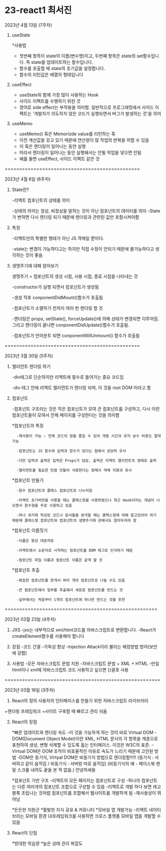 23-react1 최서진
===========

2023년 4월 13일 (7주차)

1. useState
  
   *사용법
     
      - 첫번째 항목이 state의 이름(변수명)이고, 두번째 항목은 state의 set함수입니다. 즉 state를 업데이트하는 함수입니다.
      - 함수를 호출할 때 state의 초기값을 설정합니다.
      - 함수의 리턴값은 배열의 형태입니다

2. useEffect
   
   - useState와 함께 가장 많이 사용하는 Hook
   - 사이드 이펙트를 수행하기 위한 것 
   - 영어로 side effect는 부작용을 의미함. 일반적으로 프로그래밍에서 사이드 이펙트는 '개발자가 의도하지 않은 코드가 실행되면서 버그가 발생하는 것'을 의미

3. useMemo

   - useMemo() 훅은 Memorizde value를 리턴하는 훅
   - 이전 계산값을 갖고 있기 때문에 연산량이 많 작업의 반복을 피할 수 있음
   - 이 훅은 렌더링이 일어나는 동안 실행
   - 따라서 렌더링이 일어나는 동안 실행돼서는 안될 작업을 넣으면 안됨
   - 예를 들면 useEffect, 사이드 이펙트 같은 것

===============================================

2023년 4월 6일 (6주차)

1. State란?

   -리액트 컴포넌트의 상태를 의미

   -상태의 의미는 정상, 비정상을 말하는 것이 아닌 컴포넌트의 데이터를 의미
   -State가 변하면 다시 렌더링 되기 때문에 렌더링과 관련된 값만 
포함시켜야함


2. 특징

   -리액트만의 특별한 형태가 아닌 JS 객체일 뿐이다.

   -state는 변경이 가능하다고는 하지만 직접 수정이 안되기 때문에 불가능하다고 생각하는 것이 좋음


3. 생명주기에 대해 알아보기

   생명주기 = 컴포넌트의 생성 시점, 사용 시점, 종료 시점을 나타내는 것

   -constructor가 실행 되면서 컴포넌트가 생성됨

   -생성 직후 conponentDidMount()함수가 호출됨

   -컴포넌트가 소멸하기 전까지 여러 번 랜더링 할 것

   -랜더링은 props, setState(), forceUpdate()에 의해 상태가 변경되면 이루어짐. 그리고 랜더링이 끝나면 conponentDidUpdate()함수가 호출됨.

   -컴포넌트가 언마운트 되면 conponentWillUnmount() 함수가 호출됨

===============================================

2023년 3월 30일 (5주차)

1. 엘리먼트 렌더링 하기

   -div태그로 단순하지만 리액트에 필수로 들어가는 중요 코드임

   -div 태그 안에 리액트 엘리먼트가 렌더링 되며, 이 것을 root DOM 이라고 함



2. 컴포넌트

   -컴포넌트 구조라는 것은 작은 컴포넌트가 모여 큰 컴포넌트를 구성하고, 다시 이런 컴포넌트들이 모여서 전체 페이지를 구성한다는 것을 의미함


      *컴포넌트의 특징

         -재사용이 가능 : 전체 코드의 양을 줄일 수 있어 개발 시간과 유지 보수 비용도 절약 가능
         
         -컴포넌트는 JS 함수와 입력과 함수가 있다는 점에서 상당히 유사
         
         -다만 입력과 출력은 입력은 Props가 담당, 출력은 리액트 앨리먼트의 형태로 출력
         
         -앨리먼트를 필요한 만큼 만들어 사용한다는 정메서 객체 지향과 유사
      

      *컴포넌트 만들기
         
         -함수 컴포넌트과 클래스 컴포넌트로 나누어짐
         
         -리액트 초기버전을 사용할 때는 클래스형을 사용하였으나 최근 Hook이라는 개념이 나오면서 함수형을 주로 사용하고 있음
         
         -허나 과거에 작성된 코드나 문서들을 분석할 때는 클랙스형에 대해 알고있어야 하기 때문에 클래스형 컴포넌트와 컴포넌트의 생명주기에 관해서도 알아두어야 함
     

      *컴포넌트 이름짓기
         
         -이름은 항상 대문자로
         
         -리액트에서 소문자로 시작하는 컴포넌트를 DOM 태그로 인식하기 때문
         
         -컴포넌트 파일 이름과 컴포넌트 이름은 같게 할 것
      

      *컴포넌트 추출
         
         -복잡한 컴포넌트를 쪼개서 여러 개의 컴포넌트로 나눌 수도 있음
         
         -큰 컴포넌트에서 일부를 추출해서 새로운 컴포넌트를 만드는 것
         
         -실무에서는 처음부터 1개의 컴포넌트에 하나만 만드는 것을 추천
      
      

=====================================================



2023년 03월 23일 (4주차)

1. JXS
-jxs는 내부적으로 xml/html코드를 자바스크립트로 변환합니다. 
-React가 createElement함수를 사용해야 합니다

2. 장점
-코드 간결
-가독성 향상
-Injection Attack이라 불리는 해킹방법 방어(보안에 강함)

3. 사용법
-모든 자바스크립트 문법 지원
-자바스크립트 문법 + XML + HTML
-만일 html이나 xml에 자바스크립트 코드 사용하고 싶으면 {}괄호 사용



======================================================



2023년 03월 16일 (3주차)

1. React의 정의
사용자의 인터페이스를 만들기 위한 자바스크립트 라이브러리

+렌더링 프레임워크
+사이트 구축할 때 빠르고 관리 쉬움 

2. React의 장점
   
   *빠른 업데이트와 렌더링 속도
    -이 것을 가능하게 하는 것이 바로 Virtual DOM
    -DOM(Document Object Model)이란 XML, HTML 문서의 각 항목을 계층으로 표현하여 생성, 변형 삭제할 수 있도록 돕는 인터페이스. 이것은 W3C의 표준.
    -Virtual DOM은 DOM 조작이 비효율적인 이유로 속도가 느리기 때문에 고안된 방법
    -DOM은 동기식, Virtyal DOM은 비동기식 방법으로 렌더링함!!!!!
    (동기식 : 서버하고 같이 움직임 / 비동기식 : 서버랑 따로 움직임)
    (비동기식의 예 - 페이스북 맨 밑 스크롤 내려도 끝을 본 적 없음.)
     안녕하세용

   *컴포넌트 기반 구조
    -리액트의 모든 페이지는 컴포넌트로 구성
    -하나의 컴포넌트는 다른 여러개의 컴포넌트 조합으로 구성할 수 있음
    -리액트로 개발 하다 보면 레고 블록 조립나는 것처럼 컴포넌트를 조합해서 웹사이트를 개발하게 됨
    -재사용성이 뛰어남 

   *든든한 지원군 
   *활발한 지식 공유 & 커뮤니티
   *모바일 앱 개발가능
    -리액트 네이티브라는 모바일 환경 UI프레임워크를 사용하면 크로스 플랫폼 모바일 앱을 개발할 수 있음

3. React의 단점
   
   *방대한 학습량
   *높은 상태 관리 복잡도
